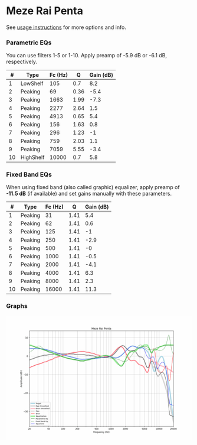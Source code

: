 # Meze Rai Penta
See [usage instructions](https://github.com/jaakkopasanen/AutoEq#usage) for more options and info.

### Parametric EQs
You can use filters 1-5 or 1-10. Apply preamp of -5.9 dB or -6.1 dB, respectively.

|   # | Type      |   Fc (Hz) |    Q |   Gain (dB) |
|-----|-----------|-----------|------|-------------|
|   1 | LowShelf  |       105 | 0.7  |         8.2 |
|   2 | Peaking   |        69 | 0.36 |        -5.4 |
|   3 | Peaking   |      1663 | 1.99 |        -7.3 |
|   4 | Peaking   |      2277 | 2.64 |         1.5 |
|   5 | Peaking   |      4913 | 0.65 |         5.4 |
|   6 | Peaking   |       156 | 1.63 |         0.8 |
|   7 | Peaking   |       296 | 1.23 |        -1   |
|   8 | Peaking   |       759 | 2.03 |         1.1 |
|   9 | Peaking   |      7059 | 5.55 |        -3.4 |
|  10 | HighShelf |     10000 | 0.7  |         5.8 |

### Fixed Band EQs
When using fixed band (also called graphic) equalizer, apply preamp of **-11.5 dB** (if available) and set gains manually with these parameters.

|   # | Type    |   Fc (Hz) |    Q |   Gain (dB) |
|-----|---------|-----------|------|-------------|
|   1 | Peaking |        31 | 1.41 |         5.4 |
|   2 | Peaking |        62 | 1.41 |         0.6 |
|   3 | Peaking |       125 | 1.41 |        -1   |
|   4 | Peaking |       250 | 1.41 |        -2.9 |
|   5 | Peaking |       500 | 1.41 |        -0   |
|   6 | Peaking |      1000 | 1.41 |        -0.5 |
|   7 | Peaking |      2000 | 1.41 |        -4.1 |
|   8 | Peaking |      4000 | 1.41 |         6.3 |
|   9 | Peaking |      8000 | 1.41 |         2.3 |
|  10 | Peaking |     16000 | 1.41 |        11.3 |

### Graphs
![](./Meze%20Rai%20Penta.png)
